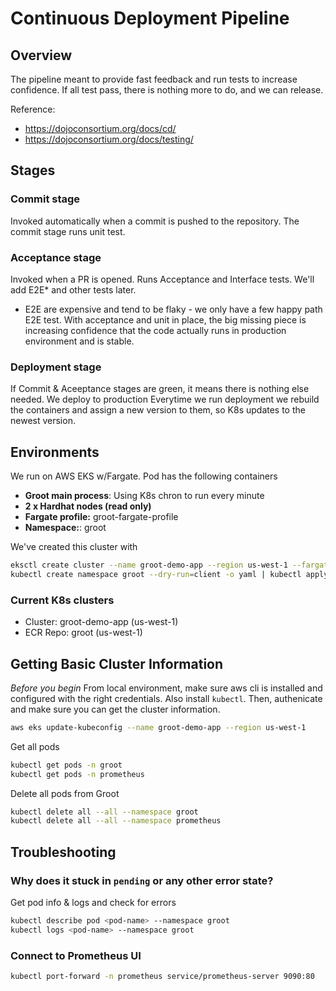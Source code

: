 # Continuous Deployment Pipeline

## Overview

The pipeline meant to provide fast feedback and run tests to increase confidence. If all test pass, there is nothing more to do, and we can release.

Reference: 
- https://dojoconsortium.org/docs/cd/
- https://dojoconsortium.org/docs/testing/

## Stages

### Commit stage

Invoked automatically when a commit is pushed to the repository. The commit stage runs unit test.

### Acceptance stage

Invoked when a PR is opened. Runs Acceptance and Interface tests.
We'll add E2E* and other tests later.

* E2E are expensive and tend to be flaky - we only have a few happy path E2E test. With acceptance and unit in place, the big missing piece is increasing confidence that the code actually runs in production environment and is stable.

### Deployment stage

If Commit & Aceeptance stages are green, it means there is nothing else needed. We deploy to production
Everytime we run deployment we rebuild the containers and assign a new version to them, so K8s updates to the newest version.

## Environments

We run on AWS EKS w/Fargate. Pod has the following containers
- **Groot main process**: Using K8s chron to run every minute
- **2 x Hardhat nodes (read only)**
- **Fargate profile:** groot-fargate-profile
- **Namespace:**: groot


We've created this cluster with
```bash
eksctl create cluster --name groot-demo-app --region us-west-1 --fargate
kubectl create namespace groot --dry-run=client -o yaml | kubectl apply -f -
```


### Current K8s clusters
- Cluster: groot-demo-app (us-west-1)
- ECR Repo: groot (us-west-1)

## Getting Basic Cluster Information

_*Before you begin*_
From local environment, make sure aws cli is installed and configured with the right credentials. Also install `kubectl`.
Then, authenicate and make sure you can get the cluster information.

```bash
aws eks update-kubeconfig --name groot-demo-app --region us-west-1
```

Get all pods
```bash
kubectl get pods -n groot
kubectl get pods -n prometheus
```

Delete  all pods from Groot
```bash
kubectl delete all --all --namespace groot
kubectl delete all --all --namespace prometheus
```

## Troubleshooting

### Why does it stuck in `pending` or any other error state?

Get pod info & logs and check for errors
```bash
kubectl describe pod <pod-name> --namespace groot
kubectl logs <pod-name> --namespace groot
```

### Connect to Prometheus UI 

```bash
kubectl port-forward -n prometheus service/prometheus-server 9090:80
```
